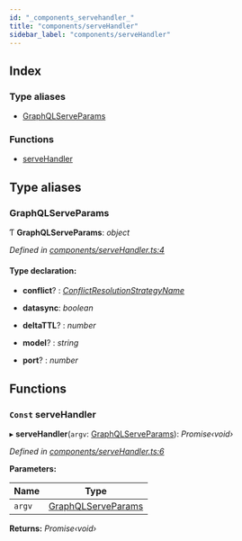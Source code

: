 ```yaml
---
id: "_components_servehandler_"
title: "components/serveHandler"
sidebar_label: "components/serveHandler"
---
```


## Index

### Type aliases

* [GraphQLServeParams](_components_servehandler_.md#graphqlserveparams)

### Functions

* [serveHandler](_components_servehandler_.md#const-servehandler)

## Type aliases

###  GraphQLServeParams

Ƭ **GraphQLServeParams**: *object*

*Defined in [components/serveHandler.ts:4](https://github.com/aerogear/graphback/blob/bc616b51/packages/graphql-serve/src/components/serveHandler.ts#L4)*

#### Type declaration:

* **conflict**? : *[ConflictResolutionStrategyName](_runtime_.md#conflictresolutionstrategyname)*

* **datasync**: *boolean*

* **deltaTTL**? : *number*

* **model**? : *string*

* **port**? : *number*

## Functions

### `Const` serveHandler

▸ **serveHandler**(`argv`: [GraphQLServeParams](_components_servehandler_.md#graphqlserveparams)): *Promise‹void›*

*Defined in [components/serveHandler.ts:6](https://github.com/aerogear/graphback/blob/bc616b51/packages/graphql-serve/src/components/serveHandler.ts#L6)*

**Parameters:**

Name | Type |
------ | ------ |
`argv` | [GraphQLServeParams](_components_servehandler_.md#graphqlserveparams) |

**Returns:** *Promise‹void›*
